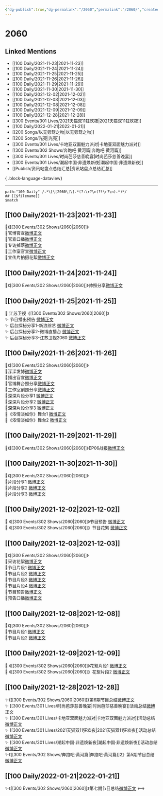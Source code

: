 ```yaml
---
{"dg-publish":true,"dg-permalink":"/2060","permalink":"/2060/","created":"2022-12-22T16:28:03.000+08:00","updated":"2023-04-10T16:34:40.000+08:00"}
---
```


# 2060

## Linked Mentions
- [[100 Daily/2021-11-23\|2021-11-23]]
- [[100 Daily/2021-11-24\|2021-11-24]]
- [[100 Daily/2021-11-25\|2021-11-25]]
- [[100 Daily/2021-11-26\|2021-11-26]]
- [[100 Daily/2021-11-29\|2021-11-29]]
- [[100 Daily/2021-11-30\|2021-11-30]]
- [[100 Daily/2021-12-02\|2021-12-02]]
- [[100 Daily/2021-12-03\|2021-12-03]]
- [[100 Daily/2021-12-08\|2021-12-08]]
- [[100 Daily/2021-12-09\|2021-12-09]]
- [[100 Daily/2021-12-28\|2021-12-28]]
- [[300 Events/301 Lives/2021天猫双11狂欢夜\|2021天猫双11狂欢夜]]
- [[100 Daily/2022-01-21\|2022-01-21]]
- [[200 Songs/以无旁骛之吻\|以无旁骛之吻]]
- [[200 Songs/光亮\|光亮]]
- [[300 Events/301 Lives/卡地亚双面魅力派对\|卡地亚双面魅力派对]]
- [[300 Events/302 Shows/奔跑吧·黄河篇\|奔跑吧·黄河篇]]
- [[300 Events/301 Lives/时尚芭莎慈善晚宴\|时尚芭莎慈善晚宴]]
- [[300 Events/301 Lives/潮起中国·非遗焕新夜\|潮起中国·非遗焕新夜]]
- [[Publish/资讯站盘点总结汇总\|资讯站盘点总结汇总]]

{ .block-language-dataview}

---

```expander
path:"100 Daily" /.*\[\[2060\]\].*(?:\r?\n(?!\r?\n).*)*/
## [[$filename]]
$match
```
## [[100 Daily/2021-11-23\|2021-11-23]]
🌟《[[300 Events/302 Shows/2060\|2060]]》  
💫官博官宣[微博正文](https://m.weibo.cn/6466290670/4706639195934699)  
💫官宣口播[微博正文](https://m.weibo.cn/6466290670/4706639691908242)  
💫专访掉落[微博正文](https://m.weibo.cn/6466290670/4706642618484034)  
💫工作室官宣[微博正文](https://m.weibo.cn/6466290670/4706636465439825)  
💫宣传片拍摄花絮[微博正文](https://m.weibo.cn/6466290670/4706648071082145)
## [[100 Daily/2021-11-24\|2021-11-24]]
🌟《[[300 Events/302 Shows/2060\|2060]]》帅照分享[微博正文](https://m.weibo.cn/6466290670/4707161134862624)
## [[100 Daily/2021-11-25\|2021-11-25]]
💫 江苏卫视《[[300 Events/302 Shows/2060\|2060]]》  
✨ 节目播出预告 [微博正文](https://m.weibo.cn/6466290670/4707368127958337)  
✨ 后台探秘分享1-新浪综艺 [微博正文](https://m.weibo.cn/6466290670/4707386970080486)  
✨ 后台探秘分享2-微博直播台 [微博正文](https://m.weibo.cn/6466290670/4707408473230194)  
✨ 后台探秘分享3-江苏卫视2060 [微博正文](https://m.weibo.cn/6466290670/4707409119152432)
## [[100 Daily/2021-11-26\|2021-11-26]]
🌟《[[300 Events/302 Shows/2060\|2060]]》  
💫深深发博[微博正文](https://m.weibo.cn/6466290670/4707904433160525)  
💫播出官宣[微博正文](https://m.weibo.cn/6466290670/4707728675832883)  
💫官博舞台照分享[微博正文](https://m.weibo.cn/6466290670/4707922493572980)  
💫工作室剧照分享[微博正文](https://m.weibo.cn/6466290670/4707912939475967)  
💫深深片段分享1 [微博正文](https://m.weibo.cn/6466290670/4707924062504810)  
💫深深片段分享2 [微博正文](https://m.weibo.cn/6466290670/4707923404000828)  
💫深深片段分享3 [微博正文](https://m.weibo.cn/6466290670/4707923073435573)  
💫《浓情淡如你》舞台1 [微博正文](https://m.weibo.cn/6466290670/4707902788997108)  
💫《浓情淡如你》舞台2 [微博正文](https://m.weibo.cn/6466290670/4707898040781377)
## [[100 Daily/2021-11-29\|2021-11-29]]
🎵《[[300 Events/302 Shows/2060\|2060]]》EP06战报[微博正文](https://m.weibo.cn/6466290670/4708929823313549)
## [[100 Daily/2021-11-30\|2021-11-30]]
🌟《[[300 Events/302 Shows/2060\|2060]]》  
💫片段分享1 [微博正文](https://m.weibo.cn/6466290670/4709242378650610)  
💫片段分享2 [微博正文](https://m.weibo.cn/6466290670/4709240893343316)  
💫片段分享3 [微博正文](https://m.weibo.cn/6466290670/4709240490951976)
## [[100 Daily/2021-12-02\|2021-12-02]]
💫 《[[300 Events/302 Shows/2060\|2060]]》节目预告 [微博正文](https://m.weibo.cn/6466290670/4709913014830128)  
💫 《[[300 Events/302 Shows/2060\|2060]]》节目花絮 [微博正文](https://m.weibo.cn/6466290670/4709911768858739)
## [[100 Daily/2021-12-03\|2021-12-03]]
🌟《[[300 Events/302 Shows/2060\|2060]]》  
💫采访花絮[微博正文](https://m.weibo.cn/6466290670/4710359761944834)  
💫节目片段1 [微博正文](https://m.weibo.cn/6466290670/4710380338677613)  
💫节目片段2 [微博正文](https://m.weibo.cn/6466290670/4710437679796506)  
💫节目片段3 [微博正文](https://m.weibo.cn/6466290670/4710438816188865)  
💫节目片段4 [微博正文](https://m.weibo.cn/6466290670/4710446604750289)  
💫节目预告[微博正文](https://m.weibo.cn/6466290670/4710265545297090)  
💫预告口播[微博正文](https://m.weibo.cn/6466290670/4710315264315452)
## [[100 Daily/2021-12-08\|2021-12-08]]
🌟《[[300 Events/302 Shows/2060\|2060]]》  
💫节目片段1 [微博正文](https://m.weibo.cn/6466290670/4712152117808635)  
💫节目片段2 [微博正文](https://m.weibo.cn/6466290670/4712150058143372)
## [[100 Daily/2021-12-09\|2021-12-09]]
💫 《[[300 Events/302 Shows/2060\|2060]]》花絮片段1 [微博正文](https://m.weibo.cn/6466290670/4712456277200925)  
💫 《[[300 Events/302 Shows/2060\|2060]]》花絮片段2 [微博正文](https://m.weibo.cn/6466290670/4712459463560161)
## [[100 Daily/2021-12-28\|2021-12-28]]
✨《[[300 Events/302 Shows/2060\|2060]]》第6期节目总结[微博正文](https://m.weibo.cn/6466290670/4719492242083848)  
✨ [[300 Events/301 Lives/时尚芭莎慈善晚宴\|时尚芭莎慈善晚宴]]活动总结[微博正文](https://m.weibo.cn/6466290670/4719492091347277)  
✨ [[300 Events/301 Lives/卡地亚双面魅力派对\|卡地亚双面魅力派对]]活动总结[微博正文](https://m.weibo.cn/6466290670/4719491801943221)  
✨ [[300 Events/301 Lives/2021天猫双11狂欢夜\|2021天猫双11狂欢夜]]活动总结[微博正文](https://m.weibo.cn/6466290670/4719331072017852)  
✨ [[300 Events/301 Lives/潮起中国·非遗焕新夜\|潮起中国·非遗焕新夜]]活动总结 [微博正文](https://m.weibo.cn/6466290670/4719326630249968)  
✨《[[300 Events/302 Shows/奔跑吧·黄河篇\|奔跑吧·黄河篇]]2》第5期节目总结[微博正文](https://m.weibo.cn/6466290670/4719491777567565)
## [[100 Daily/2022-01-21\|2022-01-21]]
✨《[[300 Events/302 Shows/2060\|2060]]》第七期节目总结[微博正文](https://m.weibo.cn/6466290670/4728181402371070)
<-->